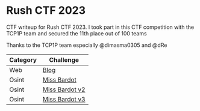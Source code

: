 # Rush CTF 2023
CTF writeup for Rush CTF 2023. I took part in this CTF competition with the TCP1P team and secured the 11th place out of 100 teams

Thanks to the TCP1P team especially @dimasma0305 and @dRe

| Category | Challenge |
| --- | --- |
| Web | [Blog](/Rush%20CTF%202023/Blog/)
| Osint | [Miss Bardot](/Rush%20CTF%202023/Miss%20Bardot/)
| Osint | [Miss Bardot v2](/Rush%20CTF%202023/Miss%20Bardot%20v2/)
| Osint | [Miss Bardot v3](/Rush%20CTF%202023/Miss%20Bardot%20v3/)